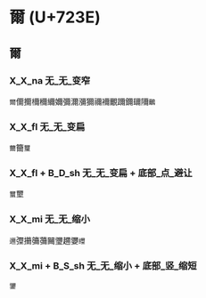 # 爾 (U+723E)

## 爾 

### X_X_na 无_无_变窄
`爾`儞擟檷穪䌤嬭彌濔瀰獮禰襧覼躎鑈镾隬`鸍`

### X_X_fl 无_无_变扁
`薾`籋`璽`

### X_X_fl + B_D_sh 无_无_变扁 + 底部_点_避让
`蠒`壐

### X_X_mi 无_无_缩小 
`邇`㣆㩶䉲䕳䦵瓕趰㜷`䌳`

### X_X_mi + B_S_sh 无_无_缩小 + 底部_竖_缩短
`䥸`